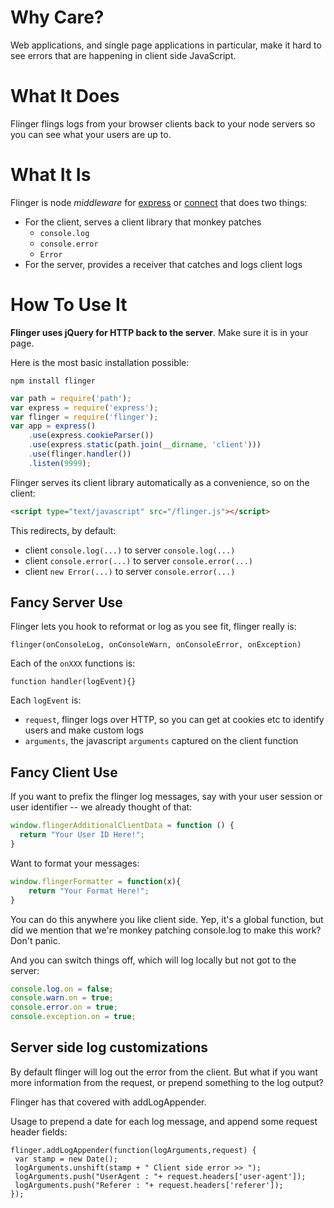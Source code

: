 # Why Care?

Web applications, and single page applications in particular, make it
hard to see errors that are happening in client side JavaScript.

# What It Does

Flinger flings logs from your browser clients back to your node servers
so you can see what your users are up to.

# What It Is

Flinger is node _middleware_ for [express](https://github.com/visionmedia/express) or [connect](https://github.com/senchalabs/connect) that does two things:

* For the client, serves a client library that monkey patches
    * `console.log`
    * `console.error`
    * `Error`
* For the server, provides a receiver that catches and logs client logs

# How To Use It

**Flinger uses jQuery for HTTP back to the server**. Make sure it is in
your page.

Here is the most basic installation possible:

`npm install flinger`

```javascript
var path = require('path');
var express = require('express');
var flinger = require('flinger');
var app = express()
    .use(express.cookieParser())
    .use(express.static(path.join(__dirname, 'client')))
    .use(flinger.handler())
    .listen(9999);
```

Flinger serves its client library automatically as a convenience, so on
the client:

```html
<script type="text/javascript" src="/flinger.js"></script>
```

This redirects, by default:

* client `console.log(...)` to server `console.log(...)`
* client `console.error(...)` to server `console.error(...)`
* client `new Error(...)` to server `console.error(...)`

## Fancy Server Use

Flinger lets you hook to reformat or log as you see fit, flinger really
is:

`flinger(onConsoleLog, onConsoleWarn, onConsoleError, onException)`

Each of the `onXXX` functions is:

`function handler(logEvent){}`

Each `logEvent` is:

* `request`, flinger logs over HTTP, so you can get at cookies etc to
  identify users and make custom logs
* `arguments`, the javascript `arguments` captured on the client
  function

## Fancy Client Use
If you want to prefix the flinger log messages, say with your user
session or user identifier -- we already thought of that:

```javascript
window.flingerAdditionalClientData = function () {
  return "Your User ID Here!";
}
```

Want to format your messages:
```javascript
window.flingerFormatter = function(x){
	return "Your Format Here!";
}
```

You can do this anywhere you like client side. Yep, it's a global
function, but did we mention that we're monkey patching console.log to
make this work? Don't panic.


And you can switch things off, which will log locally but not
got to the server:

```javascript
console.log.on = false;
console.warn.on = true;
console.error.on = true;
console.exception.on = true;
```

## Server side log customizations


By default flinger will log out the error from the client. But what if
you want more information from the request, or prepend something to the
log output?

Flinger has that covered with addLogAppender.

Usage to prepend a date for each log message, and append some request
header fields:


<pre><code>flinger.addLogAppender(function(logArguments,request) {
 var stamp = new Date();
 logArguments.unshift(stamp + " Client side error >> ");
 logArguments.push("UserAgent : "+ request.headers['user-agent']);
 logArguments.push("Referer : "+ request.headers['referer']);
});
</code></pre>

